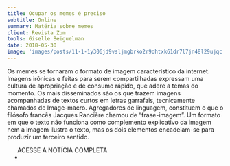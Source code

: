 ```yaml
---
title: Ocupar os memes é preciso
subtitle: Online
summary: Matéria sobre memes
client: Revista Zum
tools: Giselle Beiguelman
date: 2018-05-30
image: 'images/posts/11-1-1y306jd9vsljmgbrko2r9ohtxk61dr7l7jn48l29ujqc.png'
---
```


Os memes se tornaram o formato de imagem característico da internet. Imagens irônicas e feitas para serem compartilhadas expressam uma cultura de apropriação e de consumo rápido, que adere a temas do momento. Os mais disseminados são os que trazem imagens acompanhadas de textos curtos em letras garrafais, tecnicamente chamados de Image-macro. Agregadores de linguagem, constituem o que o filósofo francês Jacques Rancière chamou de “frase-imagem”. Um formato em que o texto não funciona como complemento explicativo da imagem nem a imagem ilustra o texto, mas os dois elementos encadeiam-se para produzir um terceiro sentido.

<div class="post__share"><ul class="share__list list-reset">ACESSE A NOTÍCIA COMPLETA<li class="share__item" style="margin-left: 10px"><a class="share__link share__facebook" style="background: #fa5657" href="https://revistazum.com.br/colunistas/memes/" title="Link" rel="nofollow"><i class="fa-solid fa-link"></i></a></li></ul></div>
<!-- <div class="gallery-box"><div class="gallery"><img src="/clipping/images/example-1.jpg" loading="lazy" alt="Project"><img src="/clipping/images/example-2.jpg" loading="lazy" alt="Project"></div><em>Gallery / <a href="https://www.freepik.com/" target="_blank">Freepic</a></em></div> -->
